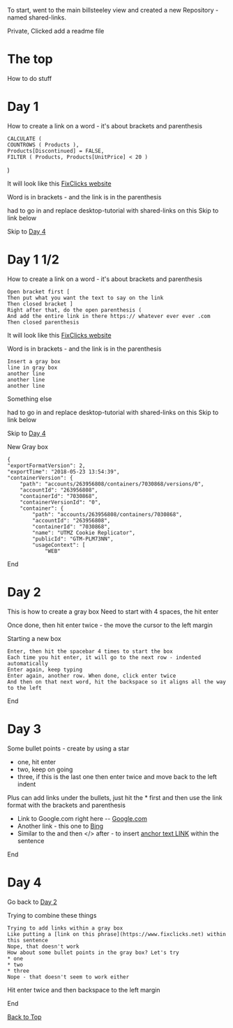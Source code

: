To start, went to the main billsteeley view and created a new Repository - named shared-links. 

Private, Clicked add a readme file

# The top
How to do stuff

# Day 1

How to create a link on a word - it's about brackets and parenthesis

    
    CALCULATE (
    COUNTROWS ( Products ),
    Products[Discontinued] = FALSE,
    FILTER ( Products, Products[UnitPrice] < 20 )
)
    
It will look like this
[FixClicks website](https://www.fixclicks.net/seo)

Word is in brackets - and the link is in the parenthesis

had to go in and replace desktop-tutorial with shared-links on this Skip to link below

Skip to [Day 4](https://github.com/billsteeley/shared-links/blob/main/README.md#day-4)


# Day 1 1/2

How to create a link on a word - it's about brackets and parenthesis

    Open bracket first [
    Then put what you want the text to say on the link
    Then closed bracket ]
    Right after that, do the open parenthesis (
    And add the entire link in there https:// whatever ever ever .com
    Then closed parenthesis
    
It will look like this
[FixClicks website](https://www.fixclicks.net/seo)

Word is in brackets - and the link is in the parenthesis

    Insert a gray box
    line in gray box
    another line
    another line
    another line
    
Something else

had to go in and replace desktop-tutorial with shared-links on this Skip to link below

Skip to [Day 4](https://github.com/billsteeley/shared-links/blob/main/README.md#day-4)

New Gray box

    {
    "exportFormatVersion": 2,
    "exportTime": "2018-05-23 13:54:39",
    "containerVersion": {
        "path": "accounts/263956808/containers/7030868/versions/0",
        "accountId": "263956808",
        "containerId": "7030868",
        "containerVersionId": "0",
        "container": {
            "path": "accounts/263956808/containers/7030868",
            "accountId": "263956808",
            "containerId": "7030868",
            "name": "UTMZ Cookie Replicator",
            "publicId": "GTM-PLM73NN",
            "usageContext": [
                "WEB"
                
End
# Day 2
This is how to create a gray box
Need to start with 4 spaces, the hit enter

Once done, then hit enter twice - the move the cursor to the left margin
    
Starting a new box


    Enter, then hit the spacebar 4 times to start the box
    Each time you hit enter, it will go to the next row - indented automatically
    Enter again, keep typing
    Enter again, another row. When done, click enter twice
    And then on that next word, hit the backspace so it aligns all the way to the left
    
End


# Day 3

Some bullet points - create by using a star

* one, hit enter
* two, keep on going
* three, if this is the last one then enter twice and move back to the left indent

Plus can add links under the bullets, just hit the * first and then use the link format with the brackets and parenthesis

* Link to Google.com right here -- [Google.com](https://www.google.com)
* Another link - this one to [Bing](https://www.bing.com/)
* Similar to the <a> and then </> after - to insert [anchor text LINK](https://www.fixclicks.net) within the sentence

End
    

# Day 4

Go back to [Day 2](https://github.com/billsteeley/shared-links/blob/main/README.md#day-2)
    
Trying to combine these things

    Trying to add links within a gray box
    Like putting a [link on this phrase](https://www.fixclicks.net) within this sentence
    Nope, that doesn't work
    How about some bullet points in the gray box? Let's try
    * one
    * two
    * three
    Nope - that doesn't seem to work either
    
Hit enter twice and then backspace to the left margin

End
    
[Back to Top](https://github.com/billsteeley/shared-links/blob/main/README.md#the-top)


